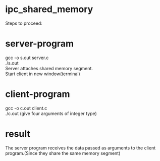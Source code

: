 # ipc_shared_memory
Steps to proceed:
# server-program
gcc -o s.out server.c </br>
./s.out </br>
Server attaches shared memory segment. </br>
Start client in new window(terminal) </br>
# client-program
gcc -o c.out client.c </br>
./c.out (give four arguments of integer type) </br>
# result
The server program receives the data passed as arguments to the client program.(Since they share the same memory segment)
